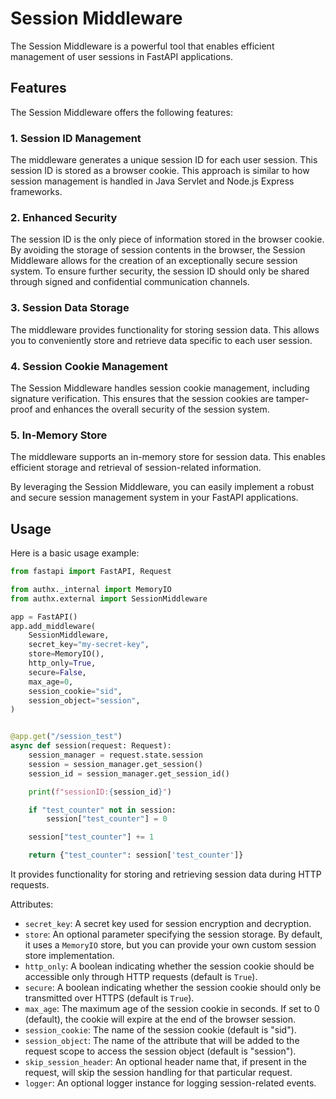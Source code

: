 # Session Middleware

The Session Middleware is a powerful tool that enables efficient management of user sessions in FastAPI applications.

## Features

The Session Middleware offers the following features:

### 1. Session ID Management

The middleware generates a unique session ID for each user session. This session ID is stored as a browser cookie. This approach is similar to how session management is handled in Java Servlet and Node.js Express frameworks.

### 2. Enhanced Security

The session ID is the only piece of information stored in the browser cookie. By avoiding the storage of session contents in the browser, the Session Middleware allows for the creation of an exceptionally secure session system. To ensure further security, the session ID should only be shared through signed and confidential communication channels.

### 3. Session Data Storage

The middleware provides functionality for storing session data. This allows you to conveniently store and retrieve data specific to each user session.

### 4. Session Cookie Management

The Session Middleware handles session cookie management, including signature verification. This ensures that the session cookies are tamper-proof and enhances the overall security of the session system.

### 5. In-Memory Store

The middleware supports an in-memory store for session data. This enables efficient storage and retrieval of session-related information.

By leveraging the Session Middleware, you can easily implement a robust and secure session management system in your FastAPI applications.

## Usage

Here is a basic usage example:

```python
from fastapi import FastAPI, Request

from authx._internal import MemoryIO
from authx.external import SessionMiddleware

app = FastAPI()
app.add_middleware(
    SessionMiddleware,
    secret_key="my-secret-key",
    store=MemoryIO(),
    http_only=True,
    secure=False,
    max_age=0,
    session_cookie="sid",
    session_object="session",
)


@app.get("/session_test")
async def session(request: Request):
    session_manager = request.state.session
    session = session_manager.get_session()
    session_id = session_manager.get_session_id()

    print(f"sessionID:{session_id}")

    if "test_counter" not in session:
        session["test_counter"] = 0

    session["test_counter"] += 1

    return {"test_counter": session['test_counter']}
```

It provides functionality for storing and retrieving session data during HTTP requests.

Attributes:

- `secret_key`: A secret key used for session encryption and decryption.
- `store`: An optional parameter specifying the session storage. By default, it uses a `MemoryIO` store, but you can provide your own custom session store implementation.
- `http_only`: A boolean indicating whether the session cookie should be accessible only through HTTP requests (default is `True`).
- `secure`: A boolean indicating whether the session cookie should only be transmitted over HTTPS (default is `True`).
- `max_age`: The maximum age of the session cookie in seconds. If set to 0 (default), the cookie will expire at the end of the browser session.
- `session_cookie`: The name of the session cookie (default is "sid").
- `session_object`: The name of the attribute that will be added to the request scope to access the session object (default is "session").
- `skip_session_header`: An optional header name that, if present in the request, will skip the session handling for that particular request.
- `logger`: An optional logger instance for logging session-related events.
